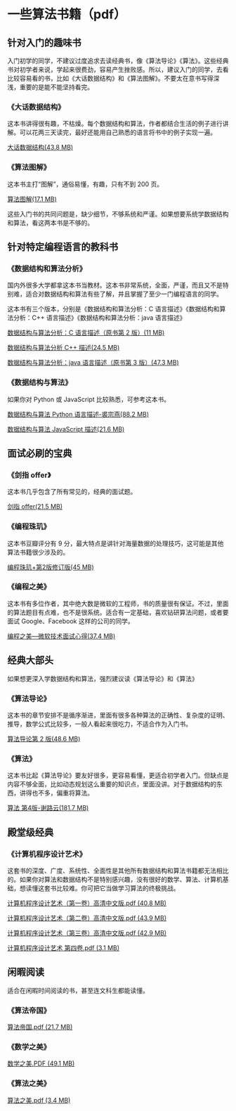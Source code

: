 # 一些算法书籍（pdf）

## 针对入门的趣味书

入门初学的同学，不建议过度追求去读经典书，像《算法导论》《算法》。这些经典书对初学者来说，学起来很费劲，容易产生挫败感。所以，建议入门的同学，去看比较容易看的书，比如《大话数据结构》和《算法图解》。不要太在意书写得深浅，重要的是能不能坚持看完。

### 《大话数据结构》

这本书讲得很有趣，不枯燥。每个数据结构和算法，作者都结合生活的例子进行讲解。可以花两三天读完，最好还能用自己熟悉的语言将书中的例子实现一遍。

[大话数据结构(43.8 MB)](https://www.jianguoyun.com/p/DYXOfCsQzZOlBxjy5dID)

### 《算法图解》

这本书主打“图解”，通俗易懂，有趣，只有不到 200 页。

[算法图解(17.1 MB)](https://www.jianguoyun.com/p/DaNCSoEQzZOlBxj85dID)

这些入门书的共同问题是，缺少细节，不够系统和严谨。如果想要系统学数据结构和算法，看这两本书是不够的。

## 针对特定编程语言的教科书

### 《数据结构和算法分析》

国内外很多大学都拿这本书当教材。这本书非常系统，全面，严谨，而且又不是特别难，适合对数据结构和算法有些了解，并且掌握了至少一门编程语言的同学。

这本书有三个版本，分别是《数据结构和算法分析：C 语言描述》《数据结构和算法分析：C++ 语言描述》《数据结构和算法分析：java 语言描述》

[数据结构与算法分析：C 语言描述（原书第 2 版）(11 MB)](https://www.jianguoyun.com/p/DW6_bmEQzZOlBxiI5tID)

[数据结构与算法分析 C++ 描述(24.5 MB)](https://www.jianguoyun.com/p/DUtjxj0QzZOlBxiN5tID)

[数据结构与算法分析：java 语言描述（原书第 3 版）(47.3 MB)](https://www.jianguoyun.com/p/DWNmrPgQzZOlBxiO5tID)

### 《数据结构与算法》

如果你对 Python 或 JavaScript 比较熟悉，可参考这本书。

[数据结构与算法 Python 语言描述-裘宗燕(88.2 MB)](https://www.jianguoyun.com/p/DX68edYQzZOlBxiP5tID)

[数据结构与算法 JavaScript 描述(21.6 MB)](https://www.jianguoyun.com/p/DSdKTKMQzZOlBxiQ5tID)

## 面试必刷的宝典

### 《剑指 offer》

这本书几乎包含了所有常见的，经典的面试题。

[剑指 offer(21.5 MB)](https://www.jianguoyun.com/p/DSIXH-YQzZOlBxiU5tID)

### 《编程珠玑》

这本书豆瓣评分有 9 分，最大特点是讲针对海量数据的处理技巧，这可能是其他算法书籍很少涉及的。

[编程珠玑+第2版修订版(45 MB)](https://www.jianguoyun.com/p/DcYMDfgQzZOlBxiY5tID)

### 《编程之美》

这本书有多位作者，其中绝大数是微软的工程师，书的质量很有保证。不过，里面的算法题目有点难，也不是很系统。适合有一定基础，喜欢钻研算法问题，或者要面试 Google、Facebook 这样的公司的同学。

[编程之美—微软技术面试心得(37.4 MB)](https://www.jianguoyun.com/p/DWnKiHsQzZOlBxic5tID)

## 经典大部头

如果想更深入学数据结构和算法，强烈建议读《算法导论》和《算法》

### 《算法导论》

这本书的章节安排不是循序渐进，里面有很多各种算法的正确性、复杂度的证明、推导，数学公式比较多，一般人看起来很吃力，不适合作为入门书。

[算法导论第 2 版(48.6 MB)](https://www.jianguoyun.com/p/DVIdqFYQzZOlBxid5tID)

### 《算法》

这本书比起《算法导论》要友好很多，更容易看懂，更适合初学者入门。但缺点是内容不够全面，比如动态规划这么重要的知识点，里面没讲。对于数据结构的东西，讲得也不多，偏重将算法。

[算法 第4版-谢路云(181.7 MB)](https://www.jianguoyun.com/p/DW46Uy0QzZOlBxif5tID)

## 殿堂级经典

### 《计算机程序设计艺术》

这套书的深度、广度、系统性、全面性是其他所有数据结构和算法书籍都无法相比的。如果你对算法和数据结构不是特别感兴趣，没有很好的数学、算法、计算机基础，想读懂这套书比较难。你可把它当做学习算法的终极挑战。

[计算机程序设计艺术（第一卷）高清中文版.pdf (40.8 MB)](https://www.jianguoyun.com/p/DWYKRqUQzZOlBxiv5tID)

[计算机程序设计艺术（第二卷）高清中文版.pdf (43.9 MB)](https://www.jianguoyun.com/p/DXyvtzYQzZOlBxi05tID)

[计算机程序设计艺术（第三卷）高清中文版.pdf (42.9 MB)](https://www.jianguoyun.com/p/DVvHYiEQzZOlBxix5tID)

[计算机程序设计艺术 第四卷.pdf (3.1 MB)](https://www.jianguoyun.com/p/DWJVQFEQzZOlBxi25tID)

## 闲暇阅读

适合在闲暇时间阅读的书，甚至连文科生都能读懂。

### 《算法帝国》

[算法帝国.pdf (21.7 MB)](https://www.jianguoyun.com/p/DV2db14QzZOlBxit5tID)

### 《数学之美》

[数学之美.PDF (49.1 MB)](https://www.jianguoyun.com/p/DX2YhlsQzZOlBxiu5tID)

### 《算法之美》

[算法之美.pdf (3.4 MB)](https://www.jianguoyun.com/p/DQf9op4QzZOlBxiq5tID)
